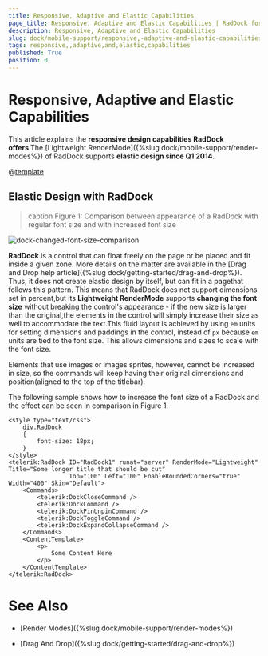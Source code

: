 ```yaml
---
title: Responsive, Adaptive and Elastic Capabilities
page_title: Responsive, Adaptive and Elastic Capabilities | RadDock for ASP.NET AJAX Documentation
description: Responsive, Adaptive and Elastic Capabilities
slug: dock/mobile-support/responsive,-adaptive-and-elastic-capabilities
tags: responsive,,adaptive,and,elastic,capabilities
published: True
position: 0
---
```


# Responsive, Adaptive and Elastic Capabilities



This article explains the **responsive design capabilities RadDock offers**.The [Lightweight RenderMode]({%slug dock/mobile-support/render-modes%}) of RadDock supports	**elastic design since Q1 2014**.

@[template](/_templates/common/render-mode.md#resp-design-desc "slug-el: no, slug-fl: no")

## Elastic Design with RadDock
>caption Figure 1: Comparison between appearance of a RadDock with regular font size and with increased font size

![dock-changed-font-size-comparison](images/dock-changed-font-size-comparison.png)

**RadDock** is a control that can float freely on the page or be placed and fit inside a given zone. More details on the matter are available in the [Drag and Drop help article]({%slug dock/getting-started/drag-and-drop%}). Thus, it does not create elastic design by itself, but can fit in a pagethat follows this pattern. This means that RadDock does not support dimensions set in percent,but its **Lightweight RenderMode** supports **changing the font size** without breaking the control's appearance - if the new size is larger than the original,the elements in the control will simply increase their size as well to accommodate the text.This fluid layout is achieved by using `em` units for setting dimensions and paddings in the control, instead of `px` because `em` units are tied to the font size. This allows dimensions and sizes to scale with the font size.

Elements that use images or images sprites, however, cannot be increased in size, so the commands will keep having their original dimensions and position(aligned to the top of the titlebar).

The following sample shows how to increase the font size of a RadDock and the effect can be seen in comparison in Figure 1.

````ASP.NET
<style type="text/css">
	div.RadDock
	{
		font-size: 18px;
	}
</style>
<telerik:RadDock ID="RadDock1" runat="server" RenderMode="Lightweight" Title="Some longer title that should be cut"
				 Top="100" Left="100" EnableRoundedCorners="true" Width="400" Skin="Default">
	<Commands>
		<telerik:DockCloseCommand />
		<telerik:DockCommand />
		<telerik:DockPinUnpinCommand />
		<telerik:DockToggleCommand />
		<telerik:DockExpandCollapseCommand />
	</Commands>
	<ContentTemplate>
		<p>
			Some Content Here
		</p>
	</ContentTemplate>
</telerik:RadDock>
````



# See Also

 * [Render Modes]({%slug dock/mobile-support/render-modes%})

 * [Drag And Drop]({%slug dock/getting-started/drag-and-drop%})
